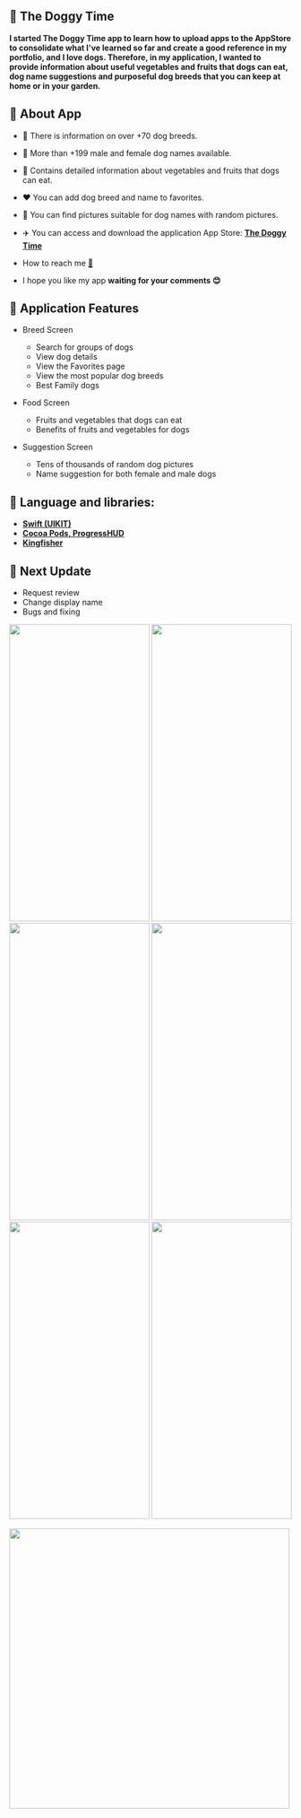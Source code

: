 ## 🐶 The Doggy Time
**I started The Doggy Time app to learn how to upload apps to the AppStore to consolidate what I've learned so far and create a good reference in my portfolio, and I love dogs. Therefore, in my application, I wanted to provide information about useful vegetables and fruits that dogs can eat, dog name suggestions and purposeful dog breeds that you can keep at home or in your garden.**

## 🦴 About App

-  🦮 There is information on over +70 dog breeds.
-  📝 More than +199 male and female dog names available.
-  🥕 Contains detailed information about vegetables and fruits that dogs can eat.
-  ❤️ You can add dog breed and name to favorites.
-  🌄 You can find pictures suitable for dog names with random pictures.

-  ✈️ You can access and download the application App Store: **[The Doggy Time](https://github.com/Batuhanirmali)**

-  How to reach me **[📩](batuirmali@gmail.com)**

-  I hope you like my app **waiting for your comments 😊**

## 🐾 Application Features

-   Breed Screen
    - Search for groups of dogs
    - View dog details
    - View the Favorites page
    - View the most popular dog breeds
    - Best Family dogs

-   Food Screen
    - Fruits and vegetables that dogs can eat
    - Benefits of fruits and vegetables for dogs

-   Suggestion Screen
    - Tens of thousands of random dog pictures
    - Name suggestion for both female and male dogs


## 🚀 Language and libraries:
-  **[Swift (UIKIT)](https://www.swift.org)**
- **[Cocoa Pods, ProgressHUD](https://github.com/relatedcode/ProgressHUD)**
- **[Kingfisher](https://github.com/onevcat/Kingfisher)**

## 📝 Next Update 
- Request review
- Change display name
- Bugs and fixing

<p align="left"> 
<img src="https://user-images.githubusercontent.com/103661354/209570693-3359fbf8-1861-4497-82f4-c776f8dfd281.png" width="250" height="530" />
<img src="https://user-images.githubusercontent.com/103661354/209570690-c8405efe-7650-4418-9878-523c238d4916.png" width="250" height="530" />
<img src="https://user-images.githubusercontent.com/103661354/209570681-4387b4a3-3601-47d7-987f-cbe59121b5a0.png" width="250" height="530" />
<img src="https://user-images.githubusercontent.com/103661354/209570684-e82da903-6384-42e5-aa6f-6275c5c3b9b8.png" width="250" height="530" />
<img src="https://user-images.githubusercontent.com/103661354/209570686-ffe982bb-06ed-43bb-a824-132498152cbe.png" width="250" height="530" />
<img src="https://user-images.githubusercontent.com/103661354/209570689-161fab4d-0134-48b6-91c7-fa880cbe34b4.png" width="250" height="530" />
</p>

<img src="https://user-images.githubusercontent.com/103661354/209870731-9d0a91d9-4802-4105-81d8-2c43daa4414a.png" width="500" height="500" />


